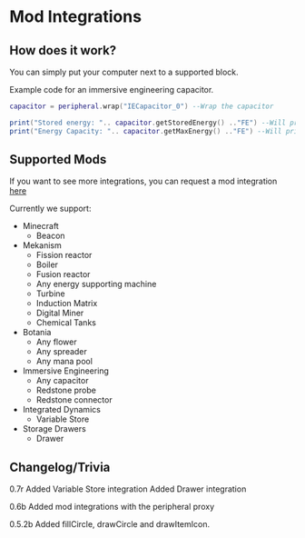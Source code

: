 # Mod Integrations

## How does it work?

You can simply put your computer next to a supported block.

Example code for an immersive engineering capacitor.
```lua
capacitor = peripheral.wrap("IECapacitor_0") --Wrap the capacitor

print("Stored energy: ".. capacitor.getStoredEnergy() .."FE") --Will print the stored energy
print("Energy Capacity: ".. capacitor.getMaxEnergy() .."FE") --Will print the energy capacity
```

## Supported Mods
If you want to see more integrations, you can request a mod integration [here](https://github.com/Seniorendi/AdvancedPeripherals/issues)

Currently we support:

* Minecraft
    - Beacon
* Mekanism
    - Fission reactor
    - Boiler
    - Fusion reactor
    - Any energy supporting machine
    - Turbine
    - Induction Matrix
    - Digital Miner
    - Chemical Tanks
* Botania
    - Any flower
    - Any spreader
    - Any mana pool
* Immersive Engineering
    - Any capacitor
    - Redstone probe
    - Redstone connector
* Integrated Dynamics
    - Variable Store
* Storage Drawers
    - Drawer

## Changelog/Trivia

0.7r
Added Variable Store integration
Added Drawer integration

0.6b
Added mod integrations with the peripheral proxy

0.5.2b
Added fillCircle, drawCircle and drawItemIcon.
